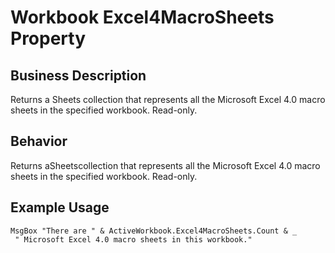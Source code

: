 # Workbook Excel4MacroSheets Property

## Business Description
Returns a Sheets collection that represents all the Microsoft Excel 4.0 macro sheets in the specified workbook. Read-only.

## Behavior
Returns aSheetscollection that represents all the Microsoft Excel 4.0 macro sheets in the specified workbook. Read-only.

## Example Usage
```vba
MsgBox "There are " & ActiveWorkbook.Excel4MacroSheets.Count & _ 
 " Microsoft Excel 4.0 macro sheets in this workbook."
```